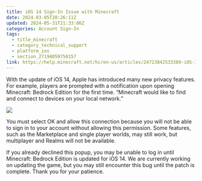 ```yaml
---
title: iOS 14 Sign-In Issue with Minecraft
date: 2024-03-05T20:26:11Z
updated: 2024-05-31T21:33:06Z
categories: Account Sign-In
tags:
  - title_minecraft
  - category_technical_support
  - platform_ios
  - section_27194059750157
link: https://help.minecraft.net/hc/en-us/articles/24723842533389-iOS-14-Sign-In-Issue-with-Minecraft
---
```


With the update of iOS 14, Apple has introduced many new privacy features. For example, players are prompted with a notification upon opening Minecraft: Bedrock Edition for the first time. “Minecraft would like to find and connect to devices on your local network.”  

![](https://minecrafthelp.zendesk.com/hc/article_attachments/24723842502925)

You must select OK and allow this connection because you will not be able to sign in to your account without allowing this permission. Some features, such as the Marketplace and single player worlds, may still work, but multiplayer and Realms will not be available.  

If you already declined this popup, you may be unable to log in until Minecraft: Bedrock Edition is updated for iOS 14. We are currently working on updating the game, but you may still encounter this bug until the patch is complete. Thank you for your patience.
